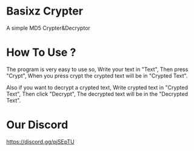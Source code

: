# Basixz Crypter
A simple MD5 Crypter&Decryptor

# How To Use ?
The program is very easy to use so,
Write your text in "Text",
Then press "Crypt",
When you press crypt the crypted text will be in "Crypted Text".

Also if you want to decrypt a crypted text,
Write crypted text in "Crypted Text",
Then click "Decrypt",
The decrypted text will be in the "Decrypted Text".

# Our Discord
https://discord.gg/pjSEpTU
